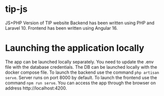 # tip-js

JS+PHP Version of TIP website
Backend has been written using PHP and Laravel 10.
Frontend has been written using Angular 16.

# Launching the application locally

The app can be launched locally separately.
You need to update the .env file with the database credentials.
The DB can be launched locally with the docker compose file.
To launch the backend use the command `php artisan serve`. Server runs on port 8000 by default.
To launch the frontend use the command `npm run serve`. You can access the app through the browser on address http://localhost:4200.
